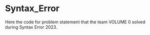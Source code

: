 # Syntax_Error
Here the code for problem statement that the team VOLUME 0 solved during Syntax Error 2023. 
